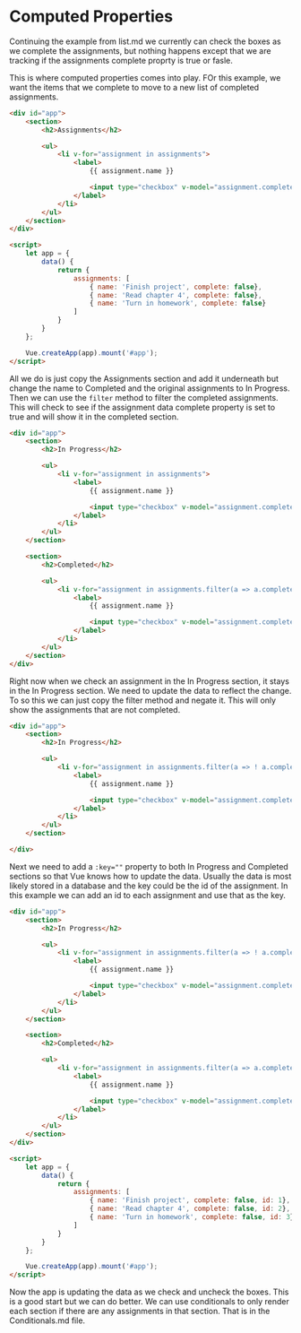 # Computed Properties

Continuing the example from list.md we currently can check the boxes as we complete the assignments, but nothing happens except that we are tracking if the assignments complete proprty is true or fasle.

This is where computed properties comes into play. FOr this example, we want the items that we complete to move to a new list of completed assignments.

```html
<div id="app">
    <section>
        <h2>Assignments</h2>

        <ul>
            <li v-for="assignment in assignments">
                <label>
                    {{ assignment.name }}

                    <input type="checkbox" v-model="assignment.complete">
                </label>
            </li>
        </ul>
    </section>
</div>

<script>
    let app = {
        data() {
            return {
                assignments: [
                    { name: 'Finish project', complete: false},
                    { name: 'Read chapter 4', complete: false},
                    { name: 'Turn in homework', complete: false}
                ]
            }
        }
    };

    Vue.createApp(app).mount('#app');
</script>
```

All we do is just copy the Assignments section and add it underneath but change the name to Completed and the original assignments to In Progress. Then we can use the `filter` method to filter the completed assignments. This will check to see if the assignment data complete property is set to true and will show it in the completed section.

```html
<div id="app">
    <section>
        <h2>In Progress</h2>

        <ul>
            <li v-for="assignment in assignments">
                <label>
                    {{ assignment.name }}

                    <input type="checkbox" v-model="assignment.complete">
                </label>
            </li>
        </ul>
    </section>

    <section>
        <h2>Completed</h2>

        <ul>
            <li v-for="assignment in assignments.filter(a => a.complete)">
                <label>
                    {{ assignment.name }}

                    <input type="checkbox" v-model="assignment.complete">
                </label>
            </li>
        </ul>
    </section>
</div>
```

Right now when we check an assignment in the In Progress section, it stays in the In Progress section. We need to update the data to reflect the change. To so this we can just copy the filter method and negate it. This will only show the assignments that are not completed.

```html
<div id="app">
    <section>
        <h2>In Progress</h2>

        <ul>
            <li v-for="assignment in assignments.filter(a => ! a.complete)">
                <label>
                    {{ assignment.name }}

                    <input type="checkbox" v-model="assignment.complete">
                </label>
            </li>
        </ul>
    </section>

</div>
```

Next we need to add a `:key=""` property to both In Progress and Completed sections so that Vue knows how to update the data. Usually the data is most likely stored in a database and the key could be the id of the assignment. In this example we can add an id to each assignment and use that as the key.

```html
<div id="app">
    <section>
        <h2>In Progress</h2>

        <ul>
            <li v-for="assignment in assignments.filter(a => ! a.complete)" :key="assignment.id">
                <label>
                    {{ assignment.name }}

                    <input type="checkbox" v-model="assignment.complete">
                </label>
            </li>
        </ul>
    </section>

    <section>
        <h2>Completed</h2>

        <ul>
            <li v-for="assignment in assignments.filter(a => a.complete)" :key="assignment.id">
                <label>
                    {{ assignment.name }}

                    <input type="checkbox" v-model="assignment.complete">
                </label>
            </li>
        </ul>
    </section>
</div>

<script>
    let app = {
        data() {
            return {
                assignments: [
                    { name: 'Finish project', complete: false, id: 1},
                    { name: 'Read chapter 4', complete: false, id: 2},
                    { name: 'Turn in homework', complete: false, id: 3}
                ]
            }
        }
    };

    Vue.createApp(app).mount('#app');
</script>
```

Now the app is updating the data as we check and uncheck the boxes. This is a good start but we can do better. We can use conditionals to only render each section if there are any assignments in that section. That is in the Conditionals.md file.